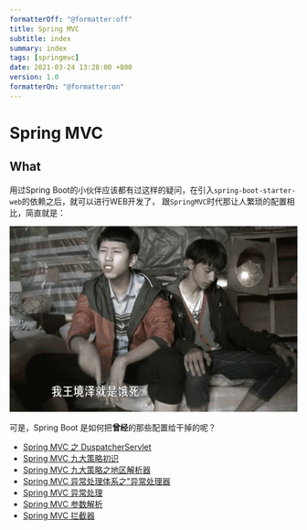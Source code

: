```yaml
---
formatterOff: "@formatter:off"
title: Spring MVC 
subtitle: index 
summary: index 
tags: [springmvc] 
date: 2021-03-24 13:28:00 +800 
version: 1.0
formatterOn: "@formatter:on"
---
```


# Spring MVC

## What

用过Spring Boot的小伙伴应该都有过这样的疑问，在引入`spring-boot-starter-web`的依赖之后，就可以进行WEB开发了， 跟`SpringMVC`时代那让人繁琐的配置相比，简直就是：

![真香](../images/real-good.gif)

可是，Spring Boot 是如何把**曾经**的那些配置给干掉的呢？

* [Spring MVC 之 DuspatcherServlet](dispatcher-servlet.md)
* [Spring MVC 九大策略初识](strategies.md)
* [Spring MVC 九大策略之地区解析器](locale-resolver.md)
* [Spring MVC 异常处理体系之"异常处理器](exception-handler.md)
* [Spring MVC 异常处理](handler-exception-resolver.md)
* [Spring MVC 参数解析](handler-method-argument-resolver.md)
* [Spring MVC 拦截器](handler-interceptor.md)

